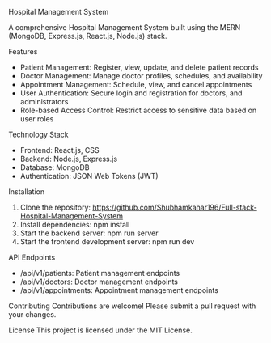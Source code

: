 

Hospital Management System

A comprehensive Hospital Management System built using the MERN (MongoDB, Express.js, React.js, Node.js) stack.

Features
- Patient Management: Register, view, update, and delete patient records
- Doctor Management: Manage doctor profiles, schedules, and availability
- Appointment Management: Schedule, view, and cancel appointments
- User Authentication: Secure login and registration for doctors, and administrators
- Role-based Access Control: Restrict access to sensitive data based on user roles

Technology Stack
- Frontend: React.js,  CSS
- Backend: Node.js, Express.js
- Database: MongoDB
- Authentication: JSON Web Tokens (JWT)

Installation
1. Clone the repository: https://github.com/Shubhamkahar196/Full-stack-Hospital-Management-System
2. Install dependencies: npm install
3. Start the backend server: npm run server
4. Start the frontend development server: npm run dev

API Endpoints
- /api/v1/patients: Patient management endpoints
- /api/v1/doctors: Doctor management endpoints
- /api/v1/appointments: Appointment management endpoints


Contributing
Contributions are welcome! Please submit a pull request with your changes.

License
This project is licensed under the MIT License.


